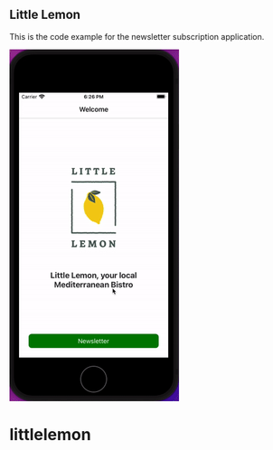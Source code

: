 ## Little Lemon

This is the code example for the newsletter subscription application.

![](little_lemon.gif)
# littlelemon
